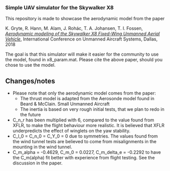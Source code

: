 ### Simple UAV simulator for the Skywalker X8 ###

This repository is made to showcase the aerodynamic model from the paper

K. Gryte, R. Hann, M. Alam, J. Rohác, T. A. Johansen, T. I. Fossen, [*Aerodynamic modeling of the Skywalker X8 Fixed-Wing Unmanned Aerial Vehicle*](https://folk.ntnu.no/torarnj/icuasX8.pdf), International Conference on Unmanned Aircraft Systems, Dallas, 2018

The goal is that this simulator will make it easier for the community to use the model, found in x8_param.mat. Please cite the above paper, should you chose to use the model.

## Changes/notes ##
- Please note that only the aerodynamic model comes from the paper:
  - The thrust model is adapted from the Aerosonde model found in Beard & McClain. Small Unmanned Aircraft
  - The inertia is based on very rough initial tests, that we plan to redo in the future
- C_n_r has been multiplied with 6, compared to the value found from XFLR, to make the flight behaviour more realistic. It is believed that XFLR underpredicts the effect of winglets on the yaw stability.
- C_l_0 = C_n_0 = C_Y_0 = 0 due to symmetries. The values found from the wind tunnel tests are believed to come from misalignments in the mounting in the wind tunnel.
- C_m_alpha = -0.4629, C_m_0 = 0.0227, C_m_delta_e = -0.2292 to have the C_m(alpha) fit better with experience from flight testing. See the discussion in the paper.
